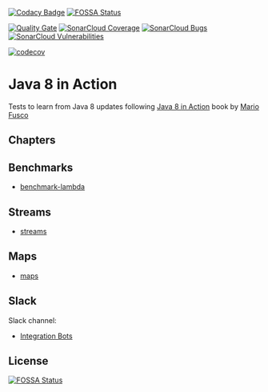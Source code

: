 [![Codacy Badge](https://api.codacy.com/project/badge/grade/b3ffd6f373a24cb188e135129359431d)](https://www.codacy.com/app/ricardogarfe/java-8-in-action)
[![FOSSA Status](https://app.fossa.io/api/projects/git%2Bhttps%3A%2F%2Fgithub.com%2Fricardogarfe%2Fjava-8-in-action.svg?type=shield)](https://app.fossa.io/projects/git%2Bhttps%3A%2F%2Fgithub.com%2Fricardogarfe%2Fjava-8-in-action?ref=badge_shield)

[![Quality Gate](https://sonarcloud.io/api/project_badges/measure?project=org.ricardogarfe.java:java-8-in-action&metric=alert_status)](https://sonarcloud.io/dashboard?id=org.ricardogarfe.java:java-8-in-action)
[![SonarCloud Coverage](https://sonarcloud.io/api/project_badges/measure?project=org.ricardogarfe.java:java-8-in-action&metric=coverage)](https://sonarcloud.io/component_measures/metric/coverage/list?id=org.ricardogarfe.java:java-8-in-action)
[![SonarCloud Bugs](https://sonarcloud.io/api/project_badges/measure?project=org.ricardogarfe.java:java-8-in-action&metric=bugs)](https://sonarcloud.io/component_measures/metric/reliability_rating/list?id=org.ricardogarfe.java:java-8-in-action)
[![SonarCloud Vulnerabilities](https://sonarcloud.io/api/project_badges/measure?project=org.ricardogarfe.java:java-8-in-action&metric=vulnerabilities)](https://sonarcloud.io/component_measures/metric/security_rating/list?id=org.ricardogarfe.java:java-8-in-action)

[![codecov](https://codecov.io/gh/ricardogarfe/java-8-in-action/branch/master/graph/badge.svg?token=93PJ4utGmU)](https://codecov.io/gh/ricardogarfe/java-8-in-action)

Java 8 in Action
==================

Tests to learn from Java 8 updates following [Java 8 in Action](https://www.manning.com/books/java-8-in-action) book by [Mario Fusco](https://twitter.com/mariofusco)

Chapters
---------

Benchmarks
-----------

* [benchmark-lambda](benchmark-lambda)

Streams
--------

* [streams](streams)

Maps
-----

* [maps](maps)

Slack
------

Slack channel:

* [Integration Bots](https://integrationbots.slack.com)

## License
[![FOSSA Status](https://app.fossa.io/api/projects/git%2Bhttps%3A%2F%2Fgithub.com%2Fricardogarfe%2Fjava-8-in-action.svg?type=large)](https://app.fossa.io/projects/git%2Bhttps%3A%2F%2Fgithub.com%2Fricardogarfe%2Fjava-8-in-action?ref=badge_large)
